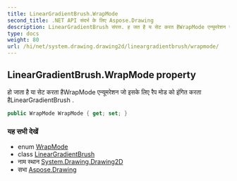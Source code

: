 ```yaml
---
title: LinearGradientBrush.WrapMode
second_title: .NET API संदर्भ के लिए Aspose.Drawing
description: LinearGradientBrush संपत्त. ह जत है य सेट करत हैWrapMode एन्यूमरेशन ज इसके लए रैप मड क इंगत करत हैLinearGradientBrush .
type: docs
weight: 80
url: /hi/net/system.drawing.drawing2d/lineargradientbrush/wrapmode/
---
```

## LinearGradientBrush.WrapMode property

हो जाता है या सेट करता हैWrapMode एन्यूमरेशन जो इसके लिए रैप मोड को इंगित करता हैLinearGradientBrush .

```csharp
public WrapMode WrapMode { get; set; }
```

### यह सभी देखें

* enum [WrapMode](../../wrapmode/)
* class [LinearGradientBrush](../)
* नाम स्थान [System.Drawing.Drawing2D](../../lineargradientbrush/)
* सभा [Aspose.Drawing](../../../)


